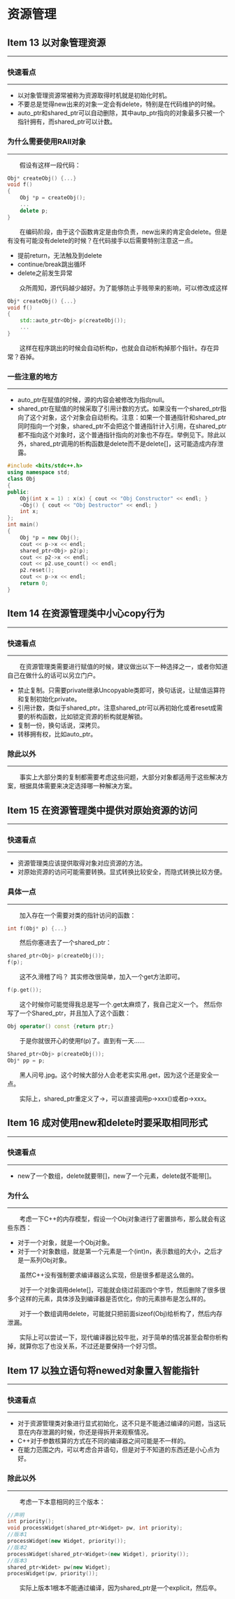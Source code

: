 <style>
p{
    text-indent:2em;
}
</style>
# 资源管理
## Item 13 以对象管理资源
----
### 快速看点
----
+ 以对象管理资源常被称为资源取得时机就是初始化时机。
+ 不要总是觉得new出来的对象一定会有delete，特别是在代码维护的时候。
+ auto_ptr和shared_ptr可以自动删除，其中autp_ptr指向的对象最多只被一个指针拥有，而shared_ptr可以计数。
### 为什么需要使用RAII对象
----
假设有这样一段代码：
```C++
Obj* createObj() {...}
void f()
{
    Obj *p = createObj();
    ...
    delete p;
}
```
在编码阶段，由于这个函数肯定是由你负责，new出来的肯定会delete。但是有没有可能没有delete的时候？在代码接手以后需要特别注意这一点。
+ 提前return，无法触及到delete
+ continue/break跳出循环
+ delete之前发生异常

众所周知，源代码越少越好。为了能够防止手贱带来的影响，可以修改成这样
```C++
Obj* createObj() {...}
void f()
{
    std::auto_ptr<Obj> p(createObj());
    ...
}
```
这样在程序跳出的时候会自动析构p，也就会自动析构掉那个指针。存在异常？吞掉。

### 一些注意的地方
---
+ auto_ptr在赋值的时候，源的内容会被修改为指向null。
+ shared_ptr在赋值的时候采取了引用计数的方式。如果没有一个shared_ptr指向了这个对象，这个对象会自动析构。注意：如果一个普通指针和shared_ptr同时指向一个对象，shared_ptr不会把这个普通指针计入引用，在shared_ptr都不指向这个对象时，这个普通指针指向的对象也不存在。举例见下。除此以外，shared_ptr调用的析构函数是delete而不是delete[]，这可能造成内存泄露。
```C++
#include <bits/stdc++.h>
using namespace std;
class Obj
{
public:
    Obj(int x = 1) : x(x) { cout << "Obj Constructor" << endl; }
    ~Obj() { cout << "Obj Destructor" << endl; }
    int x;
};
int main()
{
    Obj *p = new Obj();
    cout << p->x << endl;
    shared_ptr<Obj> p2(p);
    cout << p2->x << endl;
    cout << p2.use_count() << endl;
    p2.reset();
    cout << p->x << endl;
    return 0;
}
```
## Item 14 在资源管理类中小心copy行为
---
### 快速看点
---
在资源管理类需要进行赋值的时候，建议做出以下一种选择之一，或者你知道自己在做什么的话可以另立门户。
+ 禁止复制。只需要private继承Uncopyable类即可，换句话说，让赋值运算符和复制初始化private。
+ 引用计数，类似于shared_ptr。注意shared_ptr可以再初始化或者reset成需要的析构函数，比如锁定资源的析构就是解锁。
+ 复制一份，换句话说，深拷贝。
+ 转移拥有权，比如auto_ptr。
### 除此以外
---
事实上大部分类的复制都需要考虑这些问题，大部分对象都适用于这些解决方案，根据具体需要来决定选择哪一种解决方案。
## Item 15 在资源管理类中提供对原始资源的访问
---
### 快速看点
---
+ 资源管理类应该提供取得对象对应资源的方法。
+ 对原始资源的访问可能需要转换。显式转换比较安全，而隐式转换比较方便。
### 具体一点
---
加入存在一个需要对类的指针访问的函数：
```C++
int f(Obj* p) {...}
```
然后你塞进去了一个shared_ptr<Obj>：
```C++
shared_ptr<Obj> p(createObj());
f(p);
```
这不久滑稽了吗？
其实修改很简单，加入一个get方法即可。
```C++
f(p.get());
```
这个时候你可能觉得我总是写一个.get太麻烦了，我自己定义一个。
然后你写了一个Shared_ptr<Obj>，并且加入了这个函数：
```C++
Obj operator() const {return ptr;}
```
于是你就很开心的使用f(p)了。直到有一天……
```C++
Shared_ptr<Obj> p(createObj());
Obj* pp = p;
```
黑人问号.jpg。这个时候大部分人会老老实实用.get，因为这个还是安全一点。

实际上，shared_ptr重定义了->，可以直接调用p->xxx()或者p->xxx。
## Item 16 成对使用new和delete时要采取相同形式
---
### 快速看点
---
+ new了一个数组，delete就要带[]，new了一个元素，delete就不能带[]。
### 为什么
---
考虑一下C++的内存模型，假设一个Obj对象进行了密置排布，那么就会有这些东西：
+ 对于一个对象，就是一个Obj对象。
+ 对于一个对象数组，就是第一个元素是一个(int)n，表示数组的大小，之后才是一系列Obj对象。

虽然C++没有强制要求编译器这么实现，但是很多都是这么做的。

对于一个对象调用delete[]，可能就会绕过前面四个字节，然后删除了很多很多个这样的元素，具体涉及到编译器是否优化，你的元素排布是怎么样的。

对于一个数组调用delete，可能就只把前面sizeof(Obj)给析构了，然后内存泄漏。

实际上可以尝试一下，现代编译器比较牛批，对于简单的情况甚至会帮你析构掉，就算你忘了也没关系，不过还是要保持一个好习惯。
## Item 17 以独立语句将newed对象置入智能指针
---
### 快速看点
---
+ 对于资源管理类对象进行显式初始化，这不只是不能通过编译的问题，当这玩意在内存泄漏的时候，你还是得拆开来观察情况。
+ C++对于参数核算的方式在不同的编译器之间可能是不一样的。
+ 在能力范围之内，可以考虑合并语句，但是对于不知道的东西还是小心点为好。
### 除此以外
---
考虑一下本意相同的三个版本：
```C++
//声明
int priority();
void processWidget(shared_ptr<Widget> pw, int priority);
//版本1
processWidget(new Widget, priority());
//版本2
processWidget(shared_ptr<Widget>(new Widget), priority());
//版本3
shared_ptr<Widet> pw(new Widget);
procesWidget(pw, priority());
```
实际上版本1根本不能通过编译，因为shared_ptr是一个explicit，然后卒。